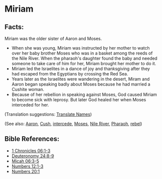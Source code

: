 # Miriam #

## Facts: ##

Miriam was the older sister of Aaron and Moses.

* When she was young, Miriam was instructed by her mother to watch over her baby brother Moses who was in a basket among the reeds of the Nile River. When the pharaoh's daughter found the baby and needed someone to take care of him for her, Miriam brought her mother to do it.
* Miriam led the Israelites in a dance of joy and thanksgiving after they had escaped from the Egyptians by crossing the Red Sea.
* Years later as the Israelites were wandering in the desert, Miram and Aaron began speaking badly about Moses because he had married a Cushite woman.
* Because of her rebellion in speaking against Moses, God caused Miriam to become sick with leprosy. But later God healed her when Moses interceded for her.

(Translation suggestions: [Translate Names](en/ta-vol1/translate/man/translate-names))

(See also: [Aaron](../other/aaron.md), [Cush](../other/cush.md), [intercede](../kt/intercede.md), [Moses](../other/moses.md), [Nile River](../other/nileriver.md), [Pharaoh](../other/pharaoh.md), [rebel](../other/rebel.md))

## Bible References: ##

* [1 Chronicles 06:1-3](en/tn/1ch/help/06/01)
* [Deuteronomy 24:8-9](en/tn/deu/help/24/08)
* [Micah 06:3-5](en/tn/mic/help/06/03)
* [Numbers 12:1-3](en/tn/num/help/12/01)
* [Numbers 20:1](en/tn/num/help/20/01)